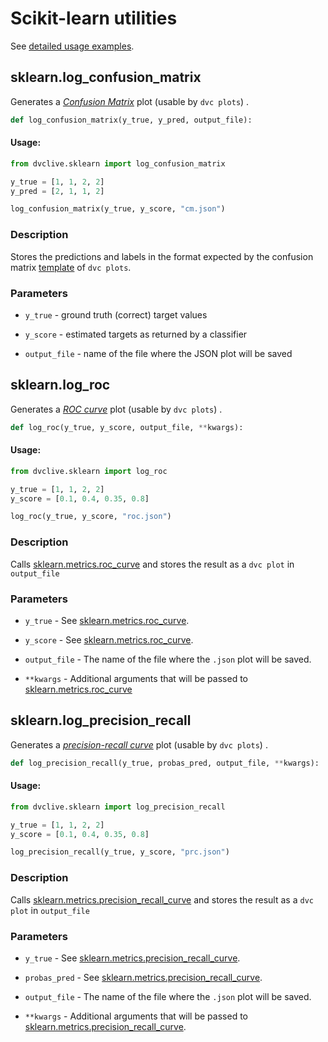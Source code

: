 # Scikit-learn utilities

See [detailed usage examples](/doc/dvclive/ml-frameworks/sklearn).

## sklearn.log_confusion_matrix

Generates a [_Confusion Matrix_](https://en.wikipedia.org/wiki/Confusion_matrix)
plot (usable by `dvc plots`) .

```py
def log_confusion_matrix(y_true, y_pred, output_file):
```

#### Usage:

```py
from dvclive.sklearn import log_confusion_matrix

y_true = [1, 1, 2, 2]
y_pred = [2, 1, 1, 2]

log_confusion_matrix(y_true, y_score, "cm.json")
```

### Description

Stores the predictions and labels in the format expected by the confusion matrix
[template](/doc/command-reference/plots#plot-templates-data-series-only) of
`dvc plots`.

### Parameters

- `y_true` - ground truth (correct) target values

- `y_score` - estimated targets as returned by a classifier

- `output_file` - name of the file where the JSON plot will be saved

## sklearn.log_roc

Generates a
[_ROC curve_](https://scikit-learn.org/stable/modules/model_evaluation.html#roc-metrics)
plot (usable by `dvc plots`) .

```py
def log_roc(y_true, y_score, output_file, **kwargs):
```

#### Usage:

```py
from dvclive.sklearn import log_roc

y_true = [1, 1, 2, 2]
y_score = [0.1, 0.4, 0.35, 0.8]

log_roc(y_true, y_score, "roc.json")
```

### Description

Calls
[sklearn.metrics.roc_curve](https://scikit-learn.org/stable/modules/generated/sklearn.metrics.roc_curve.html#sklearn.metrics.roc_curve)
and stores the result as a `dvc plot` in `output_file`

### Parameters

- `y_true` - See
  [sklearn.metrics.roc_curve](https://scikit-learn.org/stable/modules/generated/sklearn.metrics.roc_curve.html#sklearn.metrics.roc_curve).

- `y_score` - See
  [sklearn.metrics.roc_curve](https://scikit-learn.org/stable/modules/generated/sklearn.metrics.roc_curve.html#sklearn.metrics.roc_curve).

- `output_file` - The name of the file where the `.json` plot will be saved.

- `**kwargs` - Additional arguments that will be passed to
  [sklearn.metrics.roc_curve](https://scikit-learn.org/stable/modules/generated/sklearn.metrics.roc_curve.html#sklearn.metrics.roc_curve)

## sklearn.log_precision_recall

Generates a
[_precision-recall curve_](https://scikit-learn.org/stable/modules/model_evaluation.html#precision-recall-f-measure-metrics)
plot (usable by `dvc plots`) .

```py
def log_precision_recall(y_true, probas_pred, output_file, **kwargs):
```

#### Usage:

```py
from dvclive.sklearn import log_precision_recall

y_true = [1, 1, 2, 2]
y_score = [0.1, 0.4, 0.35, 0.8]

log_precision_recall(y_true, y_score, "prc.json")
```

### Description

Calls
[sklearn.metrics.precision_recall_curve](https://scikit-learn.org/stable/modules/generated/sklearn.metrics.precision_recall_curve.html)
and stores the result as a `dvc plot` in `output_file`

### Parameters

- `y_true` - See
  [sklearn.metrics.precision_recall_curve](https://scikit-learn.org/stable/modules/generated/sklearn.metrics.precision_recall_curve.html).

- `probas_pred` - See
  [sklearn.metrics.precision_recall_curve](https://scikit-learn.org/stable/modules/generated/sklearn.metrics.precision_recall_curve.html).

- `output_file` - The name of the file where the `.json` plot will be saved.

- `**kwargs` - Additional arguments that will be passed to
  [sklearn.metrics.precision_recall_curve](https://scikit-learn.org/stable/modules/generated/sklearn.metrics.precision_recall_curve.html).
